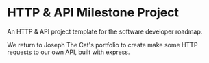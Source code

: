 # HTTP & API Milestone Project

An HTTP & API project template for the software developer roadmap.

We return to Joseph The Cat's portfolio to create make some HTTP requests to our own API, built with express.
